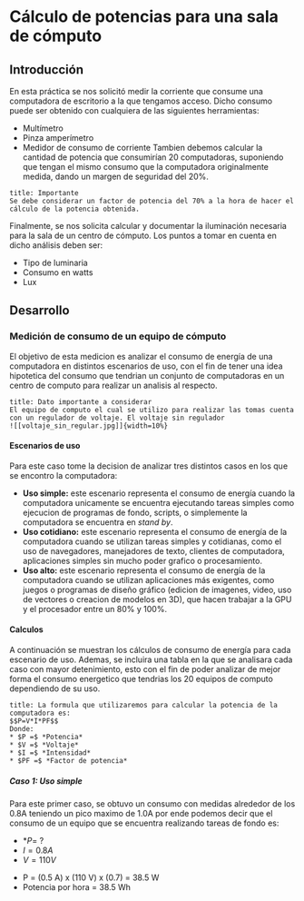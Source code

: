 # Cálculo de potencias para una sala de cómputo 
## Introducción
En esta práctica se nos solicitó medir la corriente que consume una computadora de escritorio a la que tengamos acceso. Dicho consumo puede ser obtenido con cualquiera de las siguientes herramientas: 
- Multímetro
- Pinza amperímetro
- Medidor de consumo de corriente
Tambien debemos calcular la cantidad de potencia que consumirían 20 computadoras, suponiendo que tengan el mismo consumo que la computadora originalmente medida, dando un margen de seguridad del 20%.
```ad-important
title: Importante
Se debe considerar un factor de potencia del 70% a la hora de hacer el cálculo de la potencia obtenida.
```
Finalmente, se nos solicita calcular y documentar la iluminación necesaria para la sala de un centro de cómputo. Los puntos a tomar en cuenta en dicho análisis deben ser: 
- Tipo de luminaria
- Consumo en watts
- Lux

## Desarrollo
### Medición de consumo de un equipo de cómputo
El objetivo de esta medicion es analizar el consumo de energía de una computadora en distintos escenarios de uso, con el fin de tener una idea hipotetica del consumo que tendrian un conjunto de computadoras en un centro de computo  para realizar un analisis al respecto.
```ad-warning
title: Dato importante a considerar
El equipo de computo el cual se utilizo para realizar las tomas cuenta con un regulador de voltaje. El voltaje sin regulador
![[voltaje_sin_regular.jpg]]{width=10%}
```

#### Escenarios de uso
Para este caso tome la decision de analizar tres distintos casos en los que se encontro la computadora:
* **Uso simple:** este escenario representa el consumo de energía cuando la computadora unicamente se encuentra ejecutando tareas simples como ejecucion de programas de fondo, scripts, o simplemente la computadora se encuentra en *stand by*. 
* **Uso cotidiano:** este escenario representa el consumo de energía de la computadora cuando se utilizan tareas simples y cotidianas, como el uso de navegadores, manejadores de texto, clientes de computadora, aplicaciones simples sin mucho poder grafico o procesamiento.
* **Uso alto:** este escenario representa el consumo de energía de la computadora cuando se utilizan aplicaciones más exigentes, como juegos o programas de diseño gráfico (edicion de imagenes, video, uso de vectores o creacion de modelos en 3D), que hacen trabajar a la GPU y el procesador entre un 80% y 100%.
#### Calculos
A continuación se muestran los cálculos de consumo de energía para cada escenario de uso. Ademas, se incluira una tabla en la que se analisara cada caso con mayor detenimiento, esto con el fin de poder analizar de mejor forma el consumo energetico que tendrias los 20 equipos de computo dependiendo de su uso.
```ad-info
title: La formula que utilizaremos para calcular la potencia de la computadora es:
$$P=V*I*PF$$
Donde:
* $P =$ *Potencia*
* $V =$ *Voltaje*
* $I =$ *Intensidad*
* $PF =$ *Factor de potencia*
```

##### Caso 1: Uso simple
Para este primer caso, se obtuvo un consumo con medidas alrededor de los 0.8A teniendo un pico maximo de 1.0A por ende podemos decir que el consumo de un equipo que se encuentra realizando tareas de fondo es:
* *$P =$ ?
* $I = 0.8A$
* $V = 110V$
-   P = (0.5 A) x (110 V) x (0.7) = 38.5 W
-   Potencia por hora = 38.5 Wh